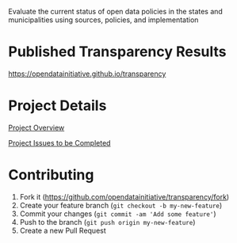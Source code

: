 Evaluate the current status of open data policies in the states and municipalities using sources, policies, and implementation

# Published Transparency Results
https://opendatainitiative.github.io/transparency

# Project Details
[Project Overview](https://github.com/opendatainitiative/transparency/wiki)

[Project Issues to be Completed](https://github.com/opendatainitiative/transparency/issues)

# Contributing
1. Fork it (https://github.com/opendatainitiative/transparency/fork)
2. Create your feature branch (`git checkout -b my-new-feature`)
3. Commit your changes (`git commit -am 'Add some feature'`)
4. Push to the branch (`git push origin my-new-feature`)
5. Create a new Pull Request